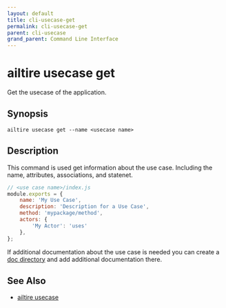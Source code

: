 ```yaml
---
layout: default
title: cli-usecase-get
permalink: cli-usecase-get
parent: cli-usecase
grand_parent: Command Line Interface
---
```


# ailtire usecase get

Get the usecase of the application.

## Synopsis

```shell
ailtire usecase get --name <usecase name> 
```

## Description

This command is used get information about the use case. Including the name, attributes, associations, and statenet.

```javascript
// <use case name>/index.js
module.exports = {
    name: 'My Use Case',
    description: 'Description for a Use Case',
    method: 'mypackage/method',
    actors: {
        'My Actor': 'uses'
    },
};
```

If additional documentation about the use case is needed you can create a [doc directory](documentation) and add additional
documentation there.

## See Also

* [ailtire usecase](cli-model)
